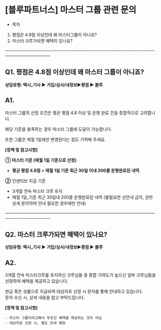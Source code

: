 # [블루파트너스] 마스터 그룹 관련 문의

* 목차

1. 평점은 4.8점 이상인데 왜 마스터그룹이 아니죠?
2. 마스터 크루가되면 혜택이 있나요?

─────────────────────────────────────────────────────────────────

**Q1.** **평점은 4.8점 이상인데 왜 마스터 그룹이 아니죠?**
----------------------------------------

**상담유형: **택시\_기사 ▶ 가입/심사/내정보****▶****평점 ▶ 블루****

**A1.**
-------

마스터 그룹의 산정 조건은 평균 평점 4.8 이상 및 운행 완료 건을 종합적으로 고려합니다.

해당 기준을 충족하는 경우 마스터 그룹에 도달이 가능합니다.

또한 그룹은 매월 1일에만 변경된다는 점도 기억해 주세요.

**[정책 및 참고사항]**

**① 마스터 기준 (매월 1일 기준으로 산정)**

* **평균 평점 4.8점 + 매월 1일 기준 최근 30일 이내 200콜 운행완료된 내역**

**②** 인센티브 지급 기준

* 3개월 연속 마스터 크루 유지
* 매월 1일\_기준 최근 30일내 200콜 운행완료된 내역 (불필요한 선안내 금지, 관련 상세 문의하여 안내 필요한 경우에만 안내)

─────────────────────────────────────────────────────────────────

**Q2.** **마스터 크루가되면 혜택이 있나요?**
------------------------------

**상담유형: **택시\_기사 ▶ 가입/심사/내정보****▶****평점 ▶ 블루****

**A2.**
-------

3개월 연속 마스터크루를 유지하신 크루님들 중 종합 기여도가 높으신 일부 크루님들을 선정하여 혜택을 제공하고 있습니다.

현금 혹은 상품으로 지급되며 대상자로 선정 시 문자를 통해 안내하고 있습니다.   
문자 수신 시, 상세 내용을 참고 부탁드립니다.

**[정책 및 참고사항]**

```
- 마스터 그룹이라고해서 무조건 혜택을 제공하는 것이 아님  
- 대상자로 선정 시, 별도 안내 예정
```